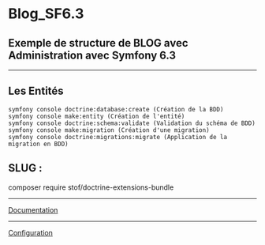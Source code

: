 # Blog_SF6.3

## Exemple de structure de BLOG avec Administration avec Symfony 6.3

***

## Les Entités
```
symfony console doctrine:database:create (Création de la BDD)
symfony console make:entity (Création de l'entité)
symfony console doctrine:schema:validate (Validation du schéma de BDD)
symfony console make:migration (Création d'une migration)
symfony console doctrine:migrations:migrate (Application de la migration en BDD)
```

## SLUG :

composer require stof/doctrine-extensions-bundle
___

[Documentation](https://symfony.com/bundles/StofDoctrineExtensionsBundle/current/index.html)
___
[Configuration](https://github.com/doctrine-extensions/DoctrineExtensions/blob/main/doc/sluggable.md)
